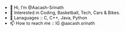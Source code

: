 - 👋 Hi, I’m @Aacash-Srinath
- 👀 Interested in Coding, Basketball, Tech, Cars & Bikes.
- 🌱 Lanaguages :: C, C++, Java, Python
- 📫 How to reach me :: IG @aacash.srinath

<!---
Aacash-Srinath/Aacash-Srinath is a ✨ special ✨ repository because its `README.md` (this file) appears on your GitHub profile.
You can click the Preview link to take a look at your changes.
--->

